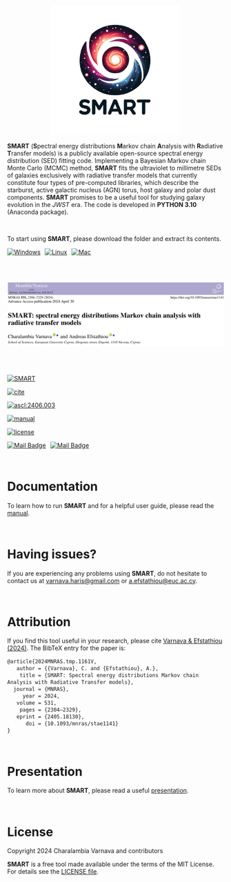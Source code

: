<p align="center"> <img src="SMART_logo.png" width="300" height="300" /> </p>

**SMART** (**S**pectral energy distributions **M**arkov chain **A**nalysis with **R**adiative **T**ransfer models) is a publicly available open-source spectral energy distribution (SED) fitting code. Implementing a Bayesian Markov chain Monte Carlo (MCMC) method, **SMART** fits the ultraviolet to millimetre SEDs of galaxies exclusively with radiative transfer models that currently constitute four types of pre-computed libraries, which describe the starburst, active galactic nucleus (AGN) torus, host galaxy and polar dust components. **SMART** promises to be a useful tool for studying galaxy evolution in the _JWST_ era. The code is developed in **PYTHON 3.10** (Anaconda package).

<br>

To start using **SMART**, please download the folder and extract its contents.

[![Windows](https://img.shields.io/badge/Windows-0078D6?style=flat&logo=windows&logoColor=white)](https://github.com/ch-var/SMART/blob/main/SMART_v1.0.7z) &thinsp; [![Linux](https://img.shields.io/badge/Linux-FCC624?style=flat&logo=linux&logoColor=black)](https://github.com/ch-var/SMART/blob/main/SMART_v1.0.7z) &thinsp; [![Mac](https://img.shields.io/badge/macOS-000000?style=flat&logo=apple&logoColor=white)](https://github.com/ch-var/SMART/blob/main/SMART_v1.0_mac.7z) 

<br>
<br>


<p align="center"> <img src="SMART_MNRAS.png" /> </p>

<br>
<br>

[![SMART](https://img.shields.io/badge/GitHub-SMART-blue.svg?label=GitHub&logo=GitHub)](https://github.com/ch-var/SMART)

[![cite](https://img.shields.io/badge/doi-10.1093/mnras/stae1141-light.svg?style=flat)](https://academic.oup.com/mnras/advance-article/doi/10.1093/mnras/stae1141/7660585)

<a href="https://ascl.net/2406.003"><img src="https://img.shields.io/badge/ascl-2406.003-blue.svg?colorB=262255" alt="ascl:2406.003" /></a>

[![manual](http://img.shields.io/badge/guidelines-manual-purple.svg?style=flat)](https://github.com/ch-var/SMART/blob/main/SMART_User_Manual.pdf)

[![license](http://img.shields.io/badge/license-MIT-red.svg?style=flat)](https://github.com/ch-var/SMART/blob/main/LICENSE)

[![Mail Badge](https://img.shields.io/badge/-varnava.haris@gmail.com-white?style=flat&labelColor=white&logo=gmail&logoColor=red)](mailto:varnava.haris@gmail.com) &thinsp; 
 [![Mail Badge](https://img.shields.io/badge/-a.efstathiou@euc.ac.cy-white?style=flat&labelColor=white&logo=gmail&logoColor=red)](mailto:a.efstathiou@euc.ac.cy) 

<br>

Documentation
=============

To learn how to run **SMART** and for a helpful user guide, please read the [manual](https://github.com/ch-var/SMART/blob/main/SMART_User_Manual.pdf).

<br> 

Having issues?
=============

If you are experiencing any problems using **SMART**, do not hesitate to contact us at varnava.haris@gmail.com or a.efstathiou@euc.ac.cy. 

<br>

Attribution
=============

If you find this tool useful in your research, please cite [Varnava & Efstathiou (2024)](https://academic.oup.com/mnras/advance-article/doi/10.1093/mnras/stae1141/7660585). The BibTeX entry for the paper is:

    @article{2024MNRAS.tmp.1161V,
       author = {{Varnava}, C. and {Efstathiou}, A.},
        title = {SMART: Spectral energy distributions Markov chain Analysis with Radiative Transfer models},
      journal = {MNRAS},
         year = 2024,
       volume = 531,
        pages = {2304–2329},
       eprint = {2405.18130},
          doi = {10.1093/mnras/stae1141}
    }
   
<br>

Presentation
=============

To learn more about **SMART**, please read a useful [presentation](https://github.com/ch-var/SMART/blob/main/Presentation_GitHub.pdf).

<br>

License
=======

Copyright 2024 Charalambia Varnava and contributors

**SMART** is a free tool made available under the terms of the MIT License. For details see the [LICENSE file](https://github.com/ch-var/SMART/blob/main/LICENSE).
